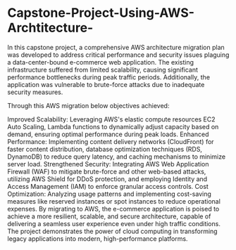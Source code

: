 # Capstone-Project-Using-AWS-Archtitecture-

In this capstone project, a comprehensive AWS architecture migration plan was developed to address critical performance and security issues plaguing a data-center-bound e-commerce web application. The existing infrastructure suffered from limited scalability, causing significant performance bottlenecks during peak traffic periods. Additionally, the application was vulnerable to brute-force attacks due to inadequate security measures.

Through this AWS migration below objectives achieved:

Improved Scalability: Leveraging AWS's elastic compute resources EC2 Auto Scaling, Lambda functions to dynamically adjust capacity based on demand, ensuring optimal performance during peak loads.
Enhanced Performance: Implementing content delivery networks (CloudFront) for faster content distribution, database optimization techniques (RDS, DynamoDB) to reduce query latency, and caching mechanisms to minimize server load.
Strengthened Security: Integrating AWS Web Application Firewall (WAF) to mitigate brute-force and other web-based attacks, utilizing AWS Shield for DDoS protection, and employing Identity and Access Management (IAM) to enforce granular access controls.
Cost Optimization: Analyzing usage patterns and implementing cost-saving measures like reserved instances or spot instances to reduce operational expenses.
By migrating to AWS, the e-commerce application is poised to achieve a more resilient, scalable, and secure architecture, capable of delivering a seamless user experience even under high traffic conditions. The project demonstrates the power of cloud computing in transforming legacy applications into modern, high-performance platforms.

